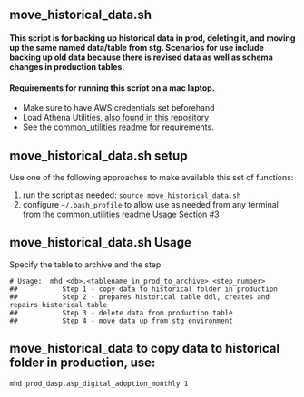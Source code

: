 ## move_historical_data.sh
#### This script is for backing up historical data in prod, deleting it, and moving up the same named data/table from stg.  Scenarios for use include backing up old data because there is revised data as well as schema changes in production tables.

#### Requirements for running this script on a mac laptop.
- Make sure to have AWS credentials set beforehand
- Load Athena Utilities, [also found in this repository](https://gitlab.spectrumflow.net/awspilot/pi-datalake-user-utilities/-/blob/master/terminal/athena_utilities/athena_utils.sh)
- See the [common_utilities readme](https://gitlab.spectrumflow.net/awspilot/pi-datalake-user-utilities/-/blob/master/terminal/common_utilities/README.md) for requirements.

## move_historical_data.sh setup
Use one of the following approaches to make available this set of functions:
  1. run the script as needed:  `source move_historical_data.sh`
  2. configure `~/.bash_profile` to allow use as needed from any terminal from the [common_utilities readme Usage Section #3](https://gitlab.spectrumflow.net/awspilot/pi-datalake-user-utilities/-/blob/master/terminal/common_utilities/README.md)

## move_historical_data.sh Usage
Specify the table to archive and the step
```
# Usage:  mhd <db>.<tablename_in_prod_to_archive> <step_number>
##           Step 1 - copy data to historical folder in production
##           Step 2 - prepares historical table ddl, creates and repairs historical table
##           Step 3 - delete data from production table
##           Step 4 - move data up from stg environment
```


## move_historical_data to copy data to historical folder in production, use:
```
mhd prod_dasp.asp_digital_adoption_monthly 1
```


